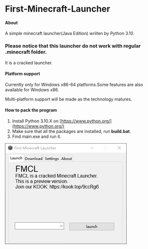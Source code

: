 # First-Minecraft-Launcher

#### About
A simple minecraft launcher(Java Edition) wriiten by Python 3.10.

### Please notice that this launcher do not work with regular .minecraft folder.

It is a cracked launcher.

#### Platform support
Currently only for Windows x86-64 platforms.Some features are also available for Windows x86.

Multi-platform support will be made as the technology matures.

#### How to pack the program
1. Install Python 3.10.X on [https://www.python.org/](https://www.python.org/)
2. Make sure that all the packages are installed, run **build.bat**.
3. Find main.exe and run it.

![view/Launcher_main.png](view/Launcher_main.png)
